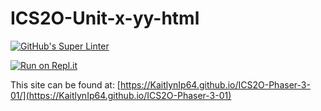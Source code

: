 # ICS2O-Unit-x-yy-html

[![GitHub's Super Linter](https://github.com/KaitlynIp64/ICS2O-Phaser-3-01/workflows/GitHub's%20Super%20Linter/badge.svg)](https://github.com/KaitlynIp64/ICS2O-Phaser-3-01/actions)

[![Run on Repl.it](https://repl.it/badge/github/KaitlynIp64/ICS2O-Phaser-3-01)](https://repl.it/github/KaitlynIp64/ICS2O-Phaser-3-01)

This site can be found at: [https://KaitlynIp64.github.io/ICS2O-Phaser-3-01/](https://KaitlynIp64.github.io/ICS2O-Phaser-3-01)

